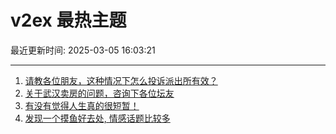 # v2ex 最热主题

最近更新时间: 2025-03-05 16:03:21

--- 
1. [请教各位朋友，这种情况下怎么投诉派出所有效？](https://www.v2ex.com/t/1115944) 
2. [关于武汉卖房的问题，咨询下各位坛友](https://www.v2ex.com/t/1115950) 
3. [有没有觉得人生真的很短暂！](https://www.v2ex.com/t/1115957) 
4. [发现一个摸鱼好去处, 情感话题比较多](https://www.v2ex.com/t/1116002) 
